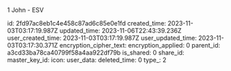 1 John - ESV

id: 2fd97ac8eb1c4e458c87ad6c85e0e1fd
created_time: 2023-11-03T03:17:19.987Z
updated_time: 2023-11-06T22:43:39.236Z
user_created_time: 2023-11-03T03:17:19.987Z
user_updated_time: 2023-11-03T03:17:30.371Z
encryption_cipher_text: 
encryption_applied: 0
parent_id: a3cd33ba78ca40799f58a4aa922df79b
is_shared: 0
share_id: 
master_key_id: 
icon: 
user_data: 
deleted_time: 0
type_: 2